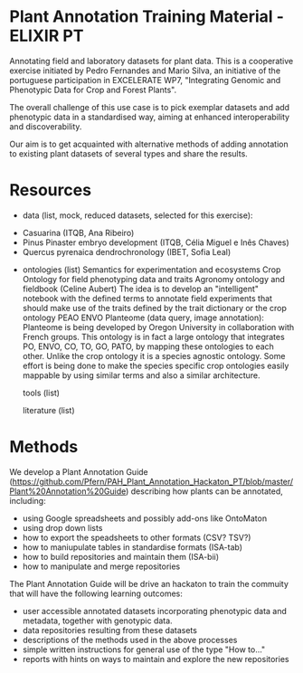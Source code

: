 # Plant Annotation Training Material - ELIXIR PT
Annotating field and laboratory datasets for plant data. 
This is a cooperative exercise initiated by Pedro Fernandes and Mario Silva, an initiative of the portuguese participation in EXCELERATE WP7, "Integrating Genomic and Phenotypic Data for Crop and Forest Plants". 

The overall challenge of this use case is to pick exemplar datasets and add phenotypic data in a standardised way, aiming at enhanced interoperability and discoverability.

Our aim is to get acquainted with alternative methods of adding annotation to existing plant datasets of several types and share the results. 

# Resources #

- data (list, mock, reduced datasets, selected for this exercise): 
* Casuarina (ITQB, Ana Ribeiro)
* Pinus Pinaster embryo development (ITQB, Célia Miguel e Inês Chaves)
* Quercus pyrenaica dendrochronology (IBET, Sofia Leal)

- ontologies (list)
    Semantics for experimentation and ecosystems Crop Ontology for field phenotyping data and traits Agronomy ontology and fieldbook (Celine Aubert) The idea is to develop an "intelligent" notebook with the defined terms to annotate field experiments that should make use of the traits defined by the trait dictionary or the crop ontology PEAO ENVO Planteome (data query, image annotation): Planteome is being developed by Oregon University in collaboration with French groups. This ontology is in fact a large ontology that integrates PO, ENVO, CO, TO, GO, PATO, by mapping these ontologies to each other. Unlike the crop ontology it is a species agnostic ontology. Some effort is being done to make the species specific crop ontologies easily mappable by using similar terms and also a similar architecture.

    tools (list)

    literature (list)



# Methods #

We develop a Plant Annotation Guide (https://github.com/Pfern/PAH_Plant_Annotation_Hackaton_PT/blob/master/Plant%20Annotation%20Guide) describing how plants can be annotated, including: 
- using Google spreadsheets and possibly add-ons like OntoMaton
- using drop down lists
- how to export the speadsheets to other formats (CSV? TSV?)
- how to maniupulate tables in standardise formats (ISA-tab)
- how to build repositories and maintain them (ISA-bii)
- how to manipulate and merge repositories

The Plant Annotation Guide will be drive an hackaton to train the commuity that will have the following learning outcomes:
- user accessible annotated datasets incorporating phenotypic data and metadata, together with genotypic data.
- data repositories resulting from these datasets
- descriptions of the methods used in the above processes
- simple written instructions for general use of the type "How to..."
- reports with hints on ways to maintain and explore the new repositories
